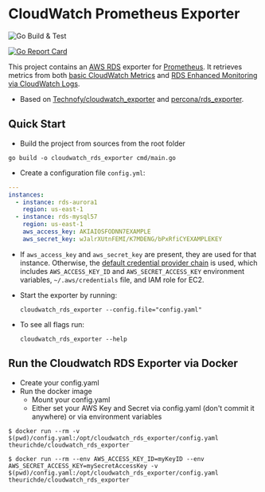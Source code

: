 # CloudWatch Prometheus Exporter

![Go Build & Test](https://github.com/theurichde/cloudwatch_rds_exporter/actions/workflows/go.yml/badge.svg)

[![Go Report Card](https://goreportcard.com/badge/github.com/percona/rds_exporter)](https://goreportcard.com/report/github.com/theurichde/cloudwatch_rds_exporter)

This project contains an [AWS RDS](https://aws.amazon.com/rds) exporter for [Prometheus](https://github.com/prometheus/prometheus).
It retrieves metrics from both [basic CloudWatch Metrics](https://docs.aws.amazon.com/AmazonRDS/latest/UserGuide/MonitoringOverview.html)
and [RDS Enhanced Monitoring via CloudWatch Logs](https://docs.aws.amazon.com/AmazonRDS/latest/UserGuide/USER_Monitoring.OS.html).

* Based on [Technofy/cloudwatch_exporter](https://github.com/Technofy/cloudwatch_exporter) and [percona/rds_exporter](https://github.com/percona/rds_exporter).

## Quick Start

* Build the project from sources from the root folder

`go build -o cloudwatch_rds_exporter cmd/main.go`

* Create a configuration file `config.yml`:

```yaml
---
instances:
  - instance: rds-aurora1
    region: us-east-1
  - instance: rds-mysql57
    region: us-east-1
    aws_access_key: AKIAIOSFODNN7EXAMPLE
    aws_secret_key: wJalrXUtnFEMI/K7MDENG/bPxRfiCYEXAMPLEKEY
```

* If `aws_access_key` and `aws_secret_key` are present, they are used for that instance.
Otherwise, the [default credential provider chain](https://docs.aws.amazon.com/sdk-for-go/v1/developer-guide/configuring-sdk.html#specifying-credentials)
is used, which includes `AWS_ACCESS_KEY_ID` and `AWS_SECRET_ACCESS_KEY` environment variables, `~/.aws/credentials` file,
and IAM role for EC2.


* Start the exporter by running:
    ```
    cloudwatch_rds_exporter --config.file="config.yaml"
    ```

* To see all flags run:
    ```
    cloudwatch_rds_exporter --help
    ```

## Run the Cloudwatch RDS Exporter via Docker
* Create your config.yaml
* Run the docker image
  * Mount your config.yaml
  * Either set your AWS Key and Secret via config.yaml (don't commit it anywhere) or via environment variables
    
```
$ docker run --rm -v $(pwd)/config.yaml:/opt/cloudwatch_rds_exporter/config.yaml theurichde/cloudwatch_rds_exporter
```

```
$ docker run --rm --env AWS_ACCESS_KEY_ID=myKeyID --env AWS_SECRET_ACCESS_KEY=mySecretAccessKey -v $(pwd)/config.yaml:/opt/cloudwatch_rds_exporter/config.yaml theurichde/cloudwatch_rds_exporter
```
